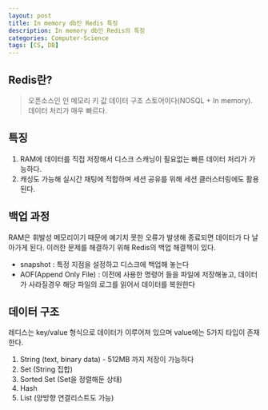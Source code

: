 ```yaml
---
layout: post
title: In memory db인 Redis 특징
description: In memory db인 Redis의 특징
categories: Computer-Science
tags: [CS, DB]
---
```


## Redis란?

> 오픈소스인 인 메모리 키 값 데이터 구조 스토어이다(NOSQL + In memory). 데이터 처리가 매우 빠르다.

## 특징

1. RAM에 데이터를 직접 저장해서 디스크 스캐닝이 필요없는 빠른 데이터 처리가 가능하다.
2. 캐싱도 가능해 실시간 채팅에 적합하며 세션 공유를 위해 세션 클러스터링에도 활용된다.

## 백업 과정

RAM은 휘발성 메모리이기 때문에 예기치 못한 오류가 발생해 종료되면 데이터가 다 날아가게 된다. 이러한 문제를 해결하기 위해 Redis의 백업 해결책이 있다.

-   snapshot : 특정 지점을 설정하고 디스크에 백업해 놓는다
-   AOF(Append Only File) : 이전에 사용한 명령어 들을 파일에 저장해놓고, 데이터가 사라질경우 해당 파일의 로그를 읽어서 데이터를 복원한다

## 데이터 구조

레디스는 key/value 형식으로 데이터가 이루어져 있으며 value에는 5가지 타입이 존재한다.

1. String (text, binary data) - 512MB 까지 저장이 가능하다
2. Set (String 집합)
3. Sorted Set (Set을 정렬해둔 상태)
4. Hash
5. List (양방향 연결리스트도 가능)
